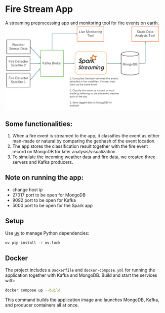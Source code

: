 # Fire Stream App

A streaming preprocessing app and monitoring tool for fire events on earth.
![Architecture of application](images/architecture.png)

## Some functionalities:
1. When a fire event is streamed to the app, it classifies the event as either man-made or natural by comparing the geohash of the event location.
2. The app stores the classification result together with the fire event record on MongoDB for later analysis/visualization.
3. To simulate the incoming weather data and fire data, we created three servers and Kafka producers.

## Note on running the app:
- change host ip
- 27017 port to be open for MongoDB
- 9092 port to be open for Kafka
- 5000 port to be open for the Spark app

## Setup
Use [uv](https://github.com/astral-sh/uv) to manage Python dependencies:

```bash
uv pip install -r uv.lock
```

## Docker
The project includes a `Dockerfile` and `docker-compose.yml` for running the
application together with Kafka and MongoDB. Build and start the services with:

```bash
docker compose up --build
```

This command builds the application image and launches MongoDB, Kafka, and
producer containers all at once.
